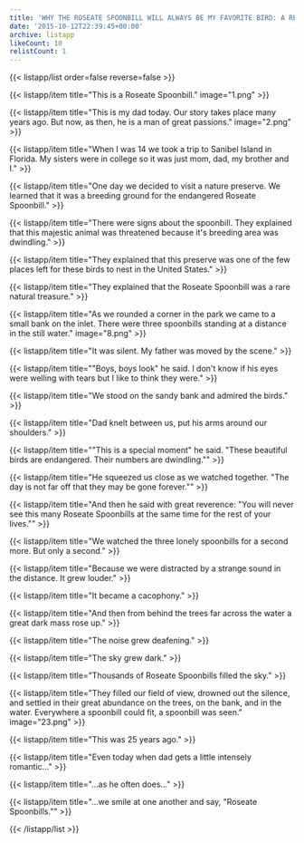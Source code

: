 ```yaml
---
title: 'WHY THE ROSEATE SPOONBILL WILL ALWAYS BE MY FAVORITE BIRD: A REMEMBRANCE'
date: '2015-10-12T22:39:45+00:00'
archive: listapp
likeCount: 10
relistCount: 1
---
```


{{< listapp/list order=false reverse=false >}}

   {{< listapp/item title="This is a Roseate Spoonbill."
      image="1.png" >}}

   {{< listapp/item title="This is my dad today. Our story takes place many years ago. But now, as then, he is a man of great passions."
      image="2.png" >}}

   {{< listapp/item title="When I was 14 we took a trip to Sanibel Island in Florida. My sisters were in college so it was just mom, dad, my brother and I." >}}

   {{< listapp/item title="One day we decided to visit a nature preserve. We learned that it was a breeding ground for the endangered Roseate Spoonbill." >}}

   {{< listapp/item title="There were signs about the spoonbill. They explained that this majestic animal was threatened because it's breeding area was dwindling." >}}

   {{< listapp/item title="They explained that this preserve was one of the few places left for these birds to nest in the United States." >}}

   {{< listapp/item title="They explained that the Roseate Spoonbill was a rare natural treasure." >}}

   {{< listapp/item title="As we rounded a corner in the park we came to a small bank on the inlet. There were three spoonbills standing at a distance in the still water."
      image="8.png" >}}

   {{< listapp/item title="It was silent. My father was moved by the scene." >}}

   {{< listapp/item title="\"Boys, boys look\" he said. I don't know if his eyes were welling with tears but I like to think they were." >}}

   {{< listapp/item title="We stood on the sandy bank and admired the birds." >}}

   {{< listapp/item title="Dad knelt between us, put his arms around our shoulders." >}}

   {{< listapp/item title="\"This is a special moment\" he said. \"These beautiful birds are endangered. Their numbers are dwindling.\"" >}}

   {{< listapp/item title="He squeezed us close as we watched together. \"The day is not far off that they may be gone forever.\"" >}}

   {{< listapp/item title="And then he said with great reverence: \"You will never see this many Roseate Spoonbills at the same time for the rest of your lives.\"" >}}

   {{< listapp/item title="We watched the three lonely spoonbills for a second more. But only a second." >}}

   {{< listapp/item title="Because we were distracted by a strange sound in the distance. It grew louder." >}}

   {{< listapp/item title="It became a cacophony." >}}

   {{< listapp/item title="And then from behind the trees far across the water a great dark mass rose up." >}}

   {{< listapp/item title="The noise grew deafening." >}}

   {{< listapp/item title="The sky grew dark." >}}

   {{< listapp/item title="Thousands of Roseate Spoonbills filled the sky." >}}

   {{< listapp/item title="They filled our field of view, drowned out the silence, and settled in their great abundance on the trees, on the bank, and in the water. Everywhere a spoonbill could fit, a spoonbill was seen."
      image="23.png" >}}

   {{< listapp/item title="This was 25 years ago." >}}

   {{< listapp/item title="Even today when dad gets a little intensely romantic…" >}}

   {{< listapp/item title="…as he often does…" >}}

   {{< listapp/item title="…we smile at one another and say, \"Roseate Spoonbills.\"" >}}

{{< /listapp/list >}}
